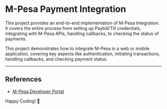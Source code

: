 # M-Pesa Payment Integration

This project provides an end-to-end implementation of M-Pesa Integration. It covers the entire process from setting up Paybill/Till credentials, integrating with M-Pesa APIs, handling callbacks, to checking the status of payments.

This project demonstrates how to integrate M-Pesa in a web or mobile application, covering key aspects like authentication, initiating transactions, handling callbacks, and checking payment status.

---

## References

- [M-Pesa Developer Portal](https://developer.safaricom.co.ke/)

Happy Coding! 🚀
